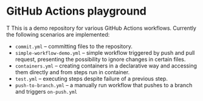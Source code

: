 # GitHub Actions playground
T
This is a demo repository for various GitHub Actions workflows.
Currently the following scenarios are implemented:
 - `commit.yml` – committing files to the repository. 
 - `simple-workflow-demo.yml` – simple workflow triggered by push and pull request, presenting the possibility to ignore changes in certain files. 
 - `containers.yml` – creating containers in a declarative way and accessing them directly and from steps run in container.
 - `test.yml` – executing steps despite failure of a previous step. 
 - `push-to-branch.yml` – a manually run workflow that pushes to a branch and triggers `on-push.yml`
